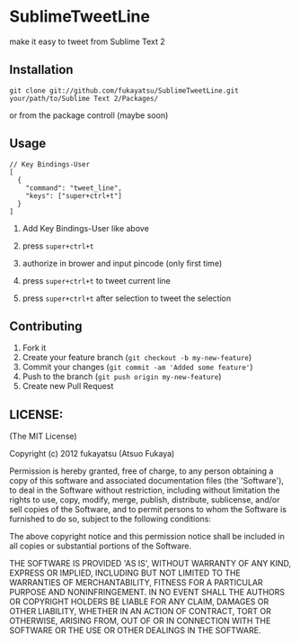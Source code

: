 # SublimeTweetLine
make it easy to tweet from Sublime Text 2

## Installation

    git clone git://github.com/fukayatsu/SublimeTweetLine.git your/path/to/Sublime Text 2/Packages/

or from the package controll (maybe soon)

## Usage

```
// Key Bindings-User
[
  {
    "command": "tweet_line",
    "keys": ["super+ctrl+t"]
  }
]
```

1. Add Key Bindings-User like above

2. press `super+ctrl+t`

3. authorize in brower and input pincode (only first time)

4. press `super+ctrl+t` to tweet current line

5. press `super+ctrl+t` after selection to tweet the selection

## Contributing

1. Fork it
2. Create your feature branch (`git checkout -b my-new-feature`)
3. Commit your changes (`git commit -am 'Added some feature'`)
4. Push to the branch (`git push origin my-new-feature`)
5. Create new Pull Request

## LICENSE:

(The MIT License)

Copyright (c) 2012 fukayatsu (Atsuo Fukaya)

Permission is hereby granted, free of charge, to any person obtaining
a copy of this software and associated documentation files (the
'Software'), to deal in the Software without restriction, including
without limitation the rights to use, copy, modify, merge, publish,
distribute, sublicense, and/or sell copies of the Software, and to
permit persons to whom the Software is furnished to do so, subject to
the following conditions:

The above copyright notice and this permission notice shall be
included in all copies or substantial portions of the Software.

THE SOFTWARE IS PROVIDED 'AS IS', WITHOUT WARRANTY OF ANY KIND,
EXPRESS OR IMPLIED, INCLUDING BUT NOT LIMITED TO THE WARRANTIES OF
MERCHANTABILITY, FITNESS FOR A PARTICULAR PURPOSE AND NONINFRINGEMENT.
IN NO EVENT SHALL THE AUTHORS OR COPYRIGHT HOLDERS BE LIABLE FOR ANY
CLAIM, DAMAGES OR OTHER LIABILITY, WHETHER IN AN ACTION OF CONTRACT,
TORT OR OTHERWISE, ARISING FROM, OUT OF OR IN CONNECTION WITH THE
SOFTWARE OR THE USE OR OTHER DEALINGS IN THE SOFTWARE.